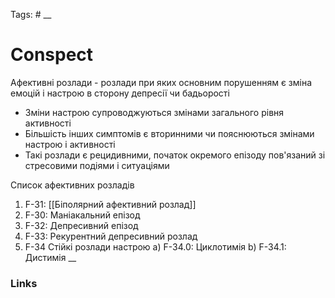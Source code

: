 Tags: #
__
# Conspect
Афективні розлади - розлади при яких основним порушенням є зміна емоцій і настрою в сторону депресії чи бадьорості
- Зміни настрою супроводжуються змінами загального рівня активності
- Більшість інших симптомів є вторинними чи пояснюються змінами настрою і активності
- Такі розлади є рецидивними, початок окремого епізоду пов'язаний зі стресовими подіями і ситуаціями

Список афективних розладів
1. F-31: [[Біполярний афективний розлад]]
2. F-30: Маніакальний епізод
3. F-32: Депресивний епізод
4. F-33: Рекурентний депресивний розлад
5. F-34 Стійкі розлади настрою
	а) F-34.0: Циклотимія 
	b) F-34.1: Дистимія
__
### Links
